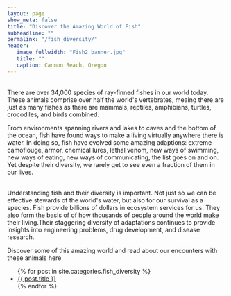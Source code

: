 ```yaml
---
layout: page
show_meta: false
title: "Discover the Amazing World of Fish"
subheadline: ""
permalink: "/fish_diversity/"
header:
   image_fullwidth: "Fish2_banner.jpg"
   title: ""
   caption: Cannon Beach, Oregon
---
```

<br> There are over 34,000 species of ray-finned fishes in our world today. These animals comprise over half the world's vertebrates, meaing there are just as many fishes as there are mammals, reptiles, amphibians, turtles, crocodiles, and birds combined. 
<br>

From environments spanning rivers and lakes to caves and the bottom of the ocean, fish have found ways to make a living virtually anywhere there is water. In doing so, fish have evolved some amazing adaptions: extreme camoflouge, armor, chemical lures, lethal venom, new ways of swimming, new ways of eating, new ways of communicating, the list goes on and on. Yet despite their diversity, we rarely get to see even a fraction of them in our lives.  
<br>

Understanding fish and their diversity is important. Not just so we can be effective stewards of the world's water, but also for our survival as a species. Fish provide billions of dollars in ecosystem services for us. They also form the basis of of how thousands of people around the world make their living.Their staggering diversity of adaptations continues to provide insights into engineering problems, drug development, and disease research. 
<br>

Discover some of this amazing world and read about our encounters with these animals here


<ul>
    {% for post in site.categories.fish_diversity %}
    <li><a href="{{ site.url }}{{ post.url }}">{{ post.title }}</a></li>
    {% endfor %}
</ul>